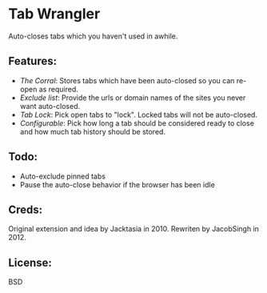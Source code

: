 # Tab Wrangler

Auto-closes tabs which you haven't used in awhile.

## Features:

* *The Corral*: Stores tabs which have been auto-closed so you can re-open as required.
* *Exclude list*: Provide the urls or domain names of the sites you never want auto-closed.
* *Tab Lock*: Pick open tabs to "lock".  Locked tabs will not be auto-closed.
* *Configurable*: Pick how long a tab should be considered ready to close and how much tab history should be stored.


## Todo:

* Auto-exclude pinned tabs
* Pause the auto-close behavior if the browser has been idle

## Creds:

Original extension and idea by Jacktasia in 2010. Rewriten by JacobSingh in 2012.

## License:

BSD